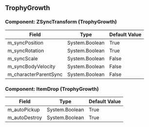 ## TrophyGrowth

### Component: ZSyncTransform (TrophyGrowth)

|Field|Type|Default Value|
|---|---|---|
|m_syncPosition|System.Boolean|True|
|m_syncRotation|System.Boolean|True|
|m_syncScale|System.Boolean|False|
|m_syncBodyVelocity|System.Boolean|False|
|m_characterParentSync|System.Boolean|False|

### Component: ItemDrop (TrophyGrowth)

|Field|Type|Default Value|
|---|---|---|
|m_autoPickup|System.Boolean|True|
|m_autoDestroy|System.Boolean|True|

